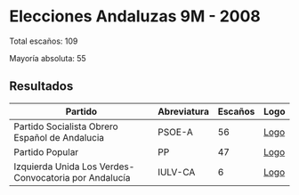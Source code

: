 # Elecciones Andaluzas 9M - 2008

Total escaños: 109

Mayoría absoluta: 55

## Resultados

| Partido | Abreviatura | Escaños | Logo |
| - | - | - | - |
| Partido Socialista Obrero Español de Andalucia | PSOE-A | 56 | [Logo](https://github.com/playzzz/Pactos/blob/master/Logos/PSOE.jpg?raw=true)
| Partido Popular | PP | 47 | [Logo](https://github.com/playzzz/Pactos/blob/master/Logos/PP.jpg?raw=true)
| Izquierda Unida Los Verdes-Convocatoria por Andalucía | IULV-CA | 6 | [Logo](https://github.com/playzzz/Pactos/blob/master/Logos/IU.jpg?raw=true)
